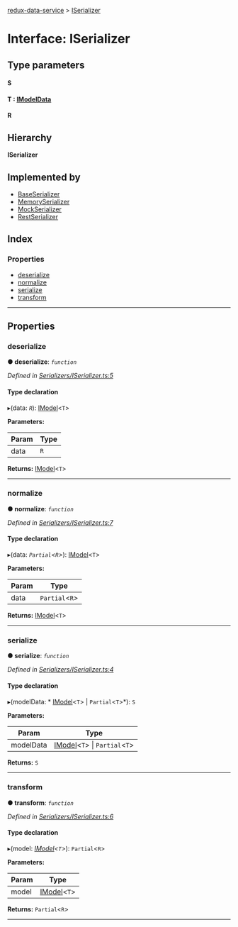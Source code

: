 [redux-data-service](../README.md) > [ISerializer](../interfaces/iserializer.md)

# Interface: ISerializer

## Type parameters
#### S 
#### T :  [IModelData](imodeldata.md)
#### R 
## Hierarchy

**ISerializer**

## Implemented by

* [BaseSerializer](../classes/baseserializer.md)
* [MemorySerializer](../classes/memoryserializer.md)
* [MockSerializer](../classes/mockserializer.md)
* [RestSerializer](../classes/restserializer.md)

## Index

### Properties

* [deserialize](iserializer.md#deserialize)
* [normalize](iserializer.md#normalize)
* [serialize](iserializer.md#serialize)
* [transform](iserializer.md#transform)

---

## Properties

<a id="deserialize"></a>

###  deserialize

**● deserialize**: *`function`*

*Defined in [Serializers/ISerializer.ts:5](https://github.com/Rediker-Software/redux-data-service/blob/9a774aa/src/Serializers/ISerializer.ts#L5)*

#### Type declaration
▸(data: *`R`*): [IModel](imodel.md)<`T`>

**Parameters:**

| Param | Type |
| ------ | ------ |
| data | `R` |

**Returns:** [IModel](imodel.md)<`T`>

___
<a id="normalize"></a>

###  normalize

**● normalize**: *`function`*

*Defined in [Serializers/ISerializer.ts:7](https://github.com/Rediker-Software/redux-data-service/blob/9a774aa/src/Serializers/ISerializer.ts#L7)*

#### Type declaration
▸(data: *`Partial`<`R`>*): [IModel](imodel.md)<`T`>

**Parameters:**

| Param | Type |
| ------ | ------ |
| data | `Partial`<`R`> |

**Returns:** [IModel](imodel.md)<`T`>

___
<a id="serialize"></a>

###  serialize

**● serialize**: *`function`*

*Defined in [Serializers/ISerializer.ts:4](https://github.com/Rediker-Software/redux-data-service/blob/9a774aa/src/Serializers/ISerializer.ts#L4)*

#### Type declaration
▸(modelData: * [IModel](imodel.md)<`T`> &#124; `Partial`<`T`>*): `S`

**Parameters:**

| Param | Type |
| ------ | ------ |
| modelData |  [IModel](imodel.md)<`T`> &#124; `Partial`<`T`>|

**Returns:** `S`

___
<a id="transform"></a>

###  transform

**● transform**: *`function`*

*Defined in [Serializers/ISerializer.ts:6](https://github.com/Rediker-Software/redux-data-service/blob/9a774aa/src/Serializers/ISerializer.ts#L6)*

#### Type declaration
▸(model: *[IModel](imodel.md)<`T`>*): `Partial`<`R`>

**Parameters:**

| Param | Type |
| ------ | ------ |
| model | [IModel](imodel.md)<`T`> |

**Returns:** `Partial`<`R`>

___

